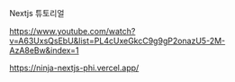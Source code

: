 Nextjs 튜토리얼

https://www.youtube.com/watch?v=A63UxsQsEbU&list=PL4cUxeGkcC9g9gP2onazU5-2M-AzA8eBw&index=1

https://ninja-nextjs-phi.vercel.app/
